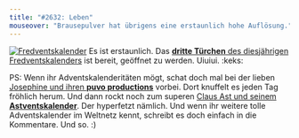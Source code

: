 ```yaml
---
title: "#2632: Leben"
mouseover: "Brausepulver hat übrigens eine erstaunlich hohe Auflösung."
---
```


<a href="http://www.fonflatter.de/der-fetzige-fredventskalender-2012" title="Der fetzige Fredventskalender"><img src="http://www.fonflatter.de/adv12/fredventskalender_banner.png" alt="Fredventskalender" /></a>
Es ist erstaunlich. Das <a href="http://www.fonflatter.de/2012/12/03/das-3-turchen-2/"><strong>dritte Türchen</strong> des diesjährigen Fredventskalenders</a> ist bereit, geöffnet zu werden. Uiuiui.
:keks:

PS:
Wenn ihr Adventskalenderitäten mögt, schat doch mal bei der lieben 
<a href="http://puvoproductions.wordpress.com/">Josephine und ihren <strong>puvo productions</strong></a>
 vorbei. Dort knuffelt es jeden Tag fröhlich herum.
Und dann rockt noch zum superen 
<a href="http://skizzenblog.clausast.de/">Claus Ast und seinem <strong>Astventskalender</strong></a>.
Der hyperfetzt nämlich.
Und wenn ihr weitere tolle Adventskalender im Weltnetz kennt, schreibt es doch einfach in die Kommentare.
Und so.
:)



